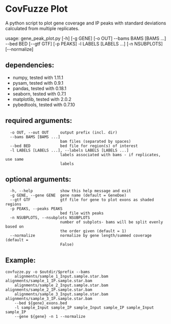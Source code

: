 # CovFuzze Plot
A python script to plot gene coverage and IP peaks with standard deviations calculated from multiple replicates. 

usage: gene_peak_plot.py [-h] [-g GENE] [-o OUT] --bams BAMS [BAMS ...] --bed 
                         BED [--gtf GTF] [-p PEAKS] -l LABELS [LABELS ...]
                         [-n NSUBPLOTS] [--normalize]

## dependencies:
- numpy, tested with 1.11.1
- pysam, tested with 0.9.1
- pandas, tested with 0.18.1
- seaborn, tested with 0.7.1 
- matplotlib, tested with 2.0.2
- pybedtools, tested with 0.7.10 

## required arguments:
```
  -o OUT, --out OUT     output prefix (incl. dir) 
  --bams BAMS [BAMS ...] 
                        bam files (separated by spaces) 
  --bed BED             bed file for region(s) of interest  
  -l LABELS [LABELS ...], --labels LABELS [LABELS ...] 
                        labels associated with bams - if replicates, use same 
                        labels
```
## optional arguments:
```
  -h, --help            show this help message and exit 
  -g GENE, --gene GENE  gene name (default = GeneDoe) 
  --gtf GTF             gtf file for gene to plot exons as shaded regions 
  -p PEAKS, --peaks PEAKS 
                        bed file with peaks
  -n NSUBPLOTS, --nsubplots NSUBPLOTS 
                        number of subplots- bams will be split evenly based on 
                        the order given (default = 1) 
  --normalize           normalize by gene length/summed coverage (default = 
                        False)
```

## Example:
```
covfuzze.py -o $outdir/$prefix --bams 
    alignments/sample_1_Input.sample.star.bam alignments/sample_1_IP.sample.star.bam 
    alignments/sample_2_Input.sample.star.bam alignments/sample_2_IP.sample.star.bam 
    alignments/sample_3_Input.sample.star.bam alignments/sample_3_IP.sample.star.bam 
    --bed ${gene}_exons.bed 
    -l sample_Input sample_IP sample_Input sample_IP sample_Input sample_IP 
    --gene ${gene} -n 1 --normalize
```
